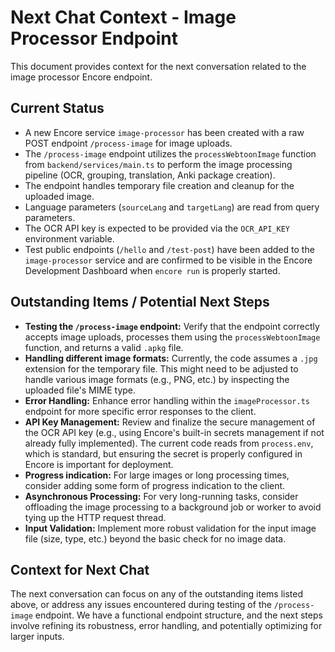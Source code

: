 # Next Chat Context - Image Processor Endpoint

This document provides context for the next conversation related to the image processor Encore endpoint.

## Current Status

- A new Encore service `image-processor` has been created with a raw POST endpoint `/process-image` for image uploads.
- The `/process-image` endpoint utilizes the `processWebtoonImage` function from `backend/services/main.ts` to perform the image processing pipeline (OCR, grouping, translation, Anki package creation).
- The endpoint handles temporary file creation and cleanup for the uploaded image.
- Language parameters (`sourceLang` and `targetLang`) are read from query parameters.
- The OCR API key is expected to be provided via the `OCR_API_KEY` environment variable.
- Test public endpoints (`/hello` and `/test-post`) have been added to the `image-processor` service and are confirmed to be visible in the Encore Development Dashboard when `encore run` is properly started.

## Outstanding Items / Potential Next Steps

- **Testing the `/process-image` endpoint:** Verify that the endpoint correctly accepts image uploads, processes them using the `processWebtoonImage` function, and returns a valid `.apkg` file.
- **Handling different image formats:** Currently, the code assumes a `.jpg` extension for the temporary file. This might need to be adjusted to handle various image formats (e.g., PNG, etc.) by inspecting the uploaded file's MIME type.
- **Error Handling:** Enhance error handling within the `imageProcessor.ts` endpoint for more specific error responses to the client.
- **API Key Management:** Review and finalize the secure management of the OCR API key (e.g., using Encore's built-in secrets management if not already fully implemented). The current code reads from `process.env`, which is standard, but ensuring the secret is properly configured in Encore is important for deployment.
- **Progress indication:** For large images or long processing times, consider adding some form of progress indication to the client.
- **Asynchronous Processing:** For very long-running tasks, consider offloading the image processing to a background job or worker to avoid tying up the HTTP request thread.
- **Input Validation:** Implement more robust validation for the input image file (size, type, etc.) beyond the basic check for no image data.

## Context for Next Chat

The next conversation can focus on any of the outstanding items listed above, or address any issues encountered during testing of the `/process-image` endpoint. We have a functional endpoint structure, and the next steps involve refining its robustness, error handling, and potentially optimizing for larger inputs. 